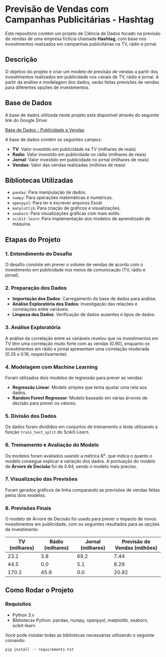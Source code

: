 # Previsão de Vendas com Campanhas Publicitárias - Hashtag

Este repositório contém um projeto de Ciência de Dados focado na previsão de vendas de uma empresa fictícia chamada **Hashtag**, com base nos investimentos realizados em campanhas publicitárias na TV, rádio e jornal.

## Descrição

O objetivo do projeto é criar um modelo de previsão de vendas a partir dos investimentos realizados em publicidade nos canais de TV, rádio e jornal. A partir da análise e modelagem dos dados, serão feitas previsões de vendas para diferentes opções de investimentos.

## Base de Dados

A base de dados utilizada neste projeto está disponível através do seguinte link do Google Drive:

[Base de Dados - Publicidade e Vendas](https://drive.google.com/file/d/1SkpWM5jRJeXZ-wfVWB7JedxjCVBV_mAC/view?usp=sharing)

A base de dados contém os seguintes campos:

- **TV**: Valor investido em publicidade na TV (milhares de reais)
- **Radio**: Valor investido em publicidade no rádio (milhares de reais)
- **Jornal**: Valor investido em publicidade no jornal (milhares de reais)
- **Vendas**: Valor das vendas realizadas (milhões de reais)

## Bibliotecas Utilizadas

- `pandas`: Para manipulação de dados.
- `numpy`: Para operações matemáticas e numéricas.
- `openpyxl`: Para ler e escrever arquivos Excel.
- `matplotlib`: Para criação de gráficos e visualizações.
- `seaborn`: Para visualizações gráficas com mais estilo.
- `scikit-learn`: Para implementação dos modelos de aprendizado de máquina.

## Etapas do Projeto

### 1. Entendimento do Desafio
O desafio consiste em prever o volume de vendas de acordo com o investimento em publicidade nos meios de comunicação (TV, rádio e jornal).

### 2. Preparação dos Dados
- **Importação dos Dados**: Carregamento da base de dados para análise.
- **Análise Exploratória dos Dados**: Investigação das relações e correlações entre variáveis.
- **Limpeza dos Dados**: Verificação de dados ausentes e tipos de dados.

### 3. Análise Exploratória

A análise da correlação entre as variáveis revelou que os investimentos em TV têm uma correlação muito forte com as vendas (0.90), enquanto os investimentos em rádio e jornal apresentam uma correlação moderada (0.35 e 0.16, respectivamente).

### 4. Modelagem com Machine Learning

Foram utilizados dois modelos de regressão para prever as vendas:

- **Regressão Linear**: Modelo simples que tenta ajustar uma reta aos dados.
- **Random Forest Regressor**: Modelo baseado em várias árvores de decisão para prever os valores.

### 5. Divisão dos Dados
Os dados foram divididos em conjuntos de treinamento e teste utilizando a função `train_test_split` do Scikit-Learn.

### 6. Treinamento e Avaliação do Modelo

Os modelos foram avaliados usando a métrica R², que indica o quanto o modelo consegue explicar a variação dos dados. A pontuação do modelo de **Árvore de Decisão** foi de 0.94, sendo o modelo mais preciso.

### 7. Visualização das Previsões

Foram gerados gráficos de linha comparando as previsões de vendas feitas pelos dois modelos.

### 8. Previsões Finais

O modelo de Árvore de Decisão foi usado para prever o impacto de novos investimentos em publicidade, com os seguintes resultados para as opções de investimento:

| TV (milhares) | Rádio (milhares) | Jornal (milhares) | Previsão de Vendas (milhões) |
|---------------|------------------|-------------------|-----------------------------|
| 23.1          | 3.8              | 69.2              | 7.44                        |
| 44.5          | 0.0              | 5.1               | 8.29                        |
| 170.2         | 45.9             | 0.0               | 20.92                       |

## Como Rodar o Projeto

### Requisitos

- Python 3.x
- Bibliotecas Python: pandas, numpy, openpyxl, matplotlib, seaborn, scikit-learn

Você pode instalar todas as bibliotecas necessárias utilizando o seguinte comando:

```bash
pip install -r requirements.txt
```
